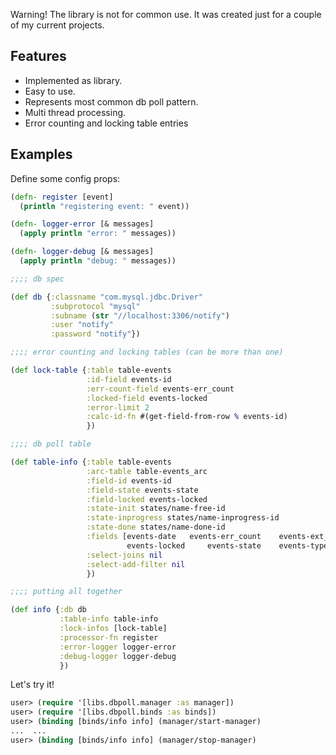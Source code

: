 Warning! The library is not for common use. It was created just for a couple of my current projects.

## Features

* Implemented as library.
* Easy to use.
* Represents most common db poll pattern.
* Multi thread processing.
* Error counting and locking table entries

## Examples

Define some config props:

```clj
(defn- register [event]
  (println "registering event: " event))

(defn- logger-error [& messages]
  (apply println "error: " messages))

(defn- logger-debug [& messages]
  (apply println "debug: " messages))

;;;; db spec

(def db {:classname "com.mysql.jdbc.Driver"
         :subprotocol "mysql"
         :subname (str "//localhost:3306/notify")
         :user "notify"
         :password "notify"})

;;;; error counting and locking tables (can be more than one)

(def lock-table {:table table-events
                 :id-field events-id
                 :err-count-field events-err_count
                 :locked-field events-locked
                 :error-limit 2
                 :calc-id-fn #(get-field-from-row % events-id)
                 })

;;;; db poll table

(def table-info {:table table-events
                 :arc-table table-events_arc
                 :field-id events-id
                 :field-state events-state
                 :field-locked events-locked
                 :state-init states/name-free-id
                 :state-inprogress states/name-inprogress-id
                 :state-done states/name-done-id
                 :fields [events-date 	events-err_count 	events-ext_id events-id
                          events-locked 	events-state 	events-type events-value]
                 :select-joins nil
                 :select-add-filter nil
                 })

;;;; putting all together

(def info {:db db
           :table-info table-info
           :lock-infos [lock-table]
           :processor-fn register
           :error-logger logger-error
           :debug-logger logger-debug
           })
```

Let's try it!

```clj
user> (require '[libs.dbpoll.manager :as manager])
user> (require '[libs.dbpoll.binds :as binds])
user> (binding [binds/info info] (manager/start-manager)
...  ...
user> (binding [binds/info info] (manager/stop-manager)
```